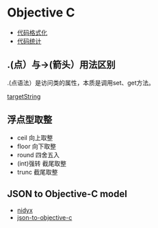 # Objective C

* [代码格式化](clang-format.md)
* [代码统计](oclc.md)

## .(点）与->(箭头）用法区别

.(点语法）是访问类的属性，本质是调用set、get方法。

  [targetString](./macro.md)

## 浮点型取整

* ceil 向上取整
* floor 向下取整
* round 四舍五入
* (int)强转 截尾取整
* trunc 截尾取整


## JSON to Objective-C model

* [nidyx](https://github.com/cknadler/nidyx)
* [json-to-objective-c](https://github.com/raweng/json-to-objective-c)
